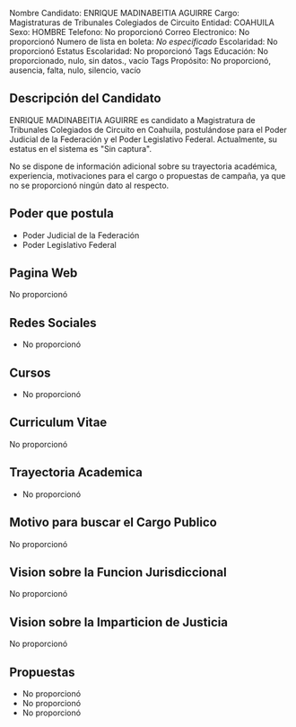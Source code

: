 Nombre Candidato: ENRIQUE MADINABEITIA AGUIRRE
Cargo: Magistraturas de Tribunales Colegiados de Circuito
Entidad: COAHUILA
Sexo: HOMBRE
Telefono: No proporcionó
Correo Electronico: No proporcionó
Numero de lista en boleta: *No especificado*
Escolaridad: No proporcionó
Estatus Escolaridad: No proporcionó
Tags Educación: No proporcionado, nulo, sin datos., vacío
Tags Propósito: No proporcionó, ausencia, falta, nulo, silencio, vacío


## Descripción del Candidato 

ENRIQUE MADINABEITIA AGUIRRE es candidato a Magistratura de Tribunales Colegiados de Circuito en Coahuila, postulándose para el Poder Judicial de la Federación y el Poder Legislativo Federal. Actualmente, su estatus en el sistema es "Sin captura".

No se dispone de información adicional sobre su trayectoria académica, experiencia, motivaciones para el cargo o propuestas de campaña, ya que no se proporcionó ningún dato al respecto.


## Poder que postula

- Poder Judicial de la Federación
- Poder Legislativo Federal


## Pagina Web

No proporcionó


## Redes Sociales

- No proporcionó


## Cursos

- No proporcionó


## Curriculum Vitae

No proporcionó


## Trayectoria Academica

- No proporcionó


## Motivo para buscar el Cargo Publico

No proporcionó


## Vision sobre la Funcion Jurisdiccional

No proporcionó


## Vision sobre la Imparticion de Justicia

No proporcionó


## Propuestas

- No proporcionó
- No proporcionó
- No proporcionó

